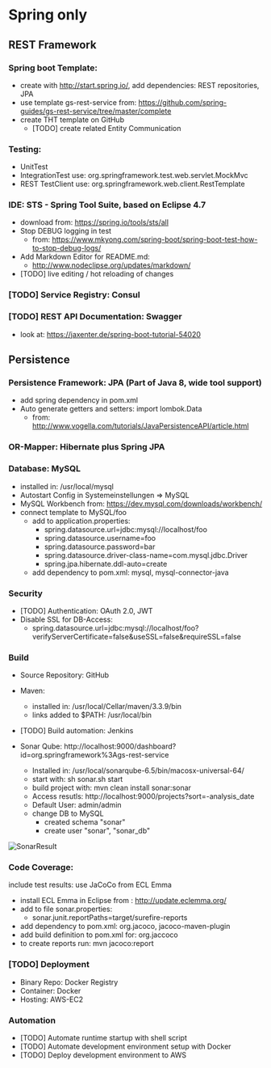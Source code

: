 # Spring only

## REST Framework

### Spring boot Template: 
* create with http://start.spring.io/, add dependencies: REST repositories, JPA
* use template gs-rest-service from: https://github.com/spring-guides/gs-rest-service/tree/master/complete
* create THT template on GitHub
	* [TODO] create related Entity Communication

### Testing:
* UnitTest
* IntegrationTest use: org.springframework.test.web.servlet.MockMvc
* REST TestClient use: org.springframework.web.client.RestTemplate

### IDE: STS - Spring Tool Suite, based on Eclipse 4.7
* download from: https://spring.io/tools/sts/all
* Stop DEBUG logging in test
	* from: https://www.mkyong.com/spring-boot/spring-boot-test-how-to-stop-debug-logs/
* Add Markdown Editor for README.md:
	* http://www.nodeclipse.org/updates/markdown/
* [TODO] live editing / hot reloading of changes 

### [TODO] Service Registry: Consul

### [TODO] REST API Documentation: Swagger
* look at: https://jaxenter.de/spring-boot-tutorial-54020

## Persistence

### Persistence Framework: JPA (Part of Java 8, wide tool support)
* add spring dependency in pom.xml
* Auto generate getters and setters: import lombok.Data
	* from: http://www.vogella.com/tutorials/JavaPersistenceAPI/article.html

### OR-Mapper: Hibernate plus Spring JPA

### Database: MySQL
* installed in: /usr/local/mysql
* Autostart Config in Systemeinstellungen => MySQL
* MySQL Workbench from: https://dev.mysql.com/downloads/workbench/
* connect template to MySQL/foo
	* add to application.properties:
		* spring.datasource.url=jdbc:mysql://localhost/foo
		* spring.datasource.username=foo
		* spring.datasource.password=bar
		* spring.datasource.driver-class-name=com.mysql.jdbc.Driver
		* spring.jpa.hibernate.ddl-auto=create
	* add dependency to pom.xml: mysql, mysql-connector-java

### Security

* [TODO] Authentication: OAuth 2.0, JWT
* Disable SSL for DB-Access:
	* spring.datasource.url=jdbc:mysql://localhost/foo?verifyServerCertificate=false&useSSL=false&requireSSL=false

### Build

* Source Repository: GitHub

* Maven:
	* installed in: /usr/local/Cellar/maven/3.3.9/bin
	* links added to $PATH: /usr/local/bin

* [TODO] Build automation: Jenkins

* Sonar Qube: http://localhost:9000/dashboard?id=org.springframework%3Ags-rest-service
	* Installed in: /usr/local/sonarqube-6.5/bin/macosx-universal-64/
	* start with: sh sonar.sh start
	* build project with: mvn clean install sonar:sonar
	* Access resutls: http://localhost:9000/projects?sort=-analysis_date 
	* Default User: admin/admin
	* change DB to MySQL
		* created schema "sonar"
		* create user "sonar", "sonar_db"

![SonarResult](/gs-rest-service/doc/SonarResult-2017-09-03.png)

### Code Coverage:
include test results: use JaCoCo from ECL Emma
* install ECL Emma in Eclipse from : http://update.eclemma.org/ 
* add to file sonar.properties:
	* sonar.junit.reportPaths=target/surefire-reports
* add dependency to pom.xml: org.jacoco, jacoco-maven-plugin
* add build definition to pom.xml for: org.jaccoco
* to create reports run: mvn jacoco:report 

### [TODO] Deployment

* Binary Repo: Docker Registry
* Container: Docker
* Hosting:  AWS-EC2

### Automation

* [TODO] Automate runtime startup with shell script
* [TODO] Automate development environment setup with Docker
* [TODO] Deploy development environment to AWS
